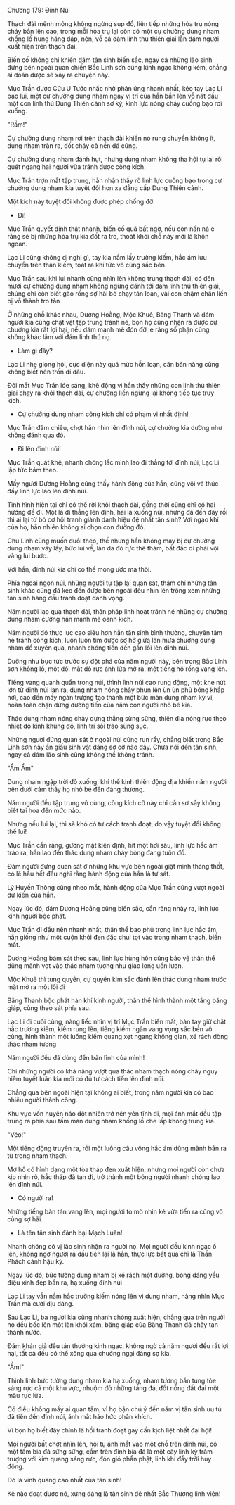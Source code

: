




Chương 179: Đỉnh Núi


Thạch đài mênh mông không ngừng sụp đổ, liên tiếp những hỏa trụ nóng cháy bắn lên cao, trong mỗi hỏa trụ lại còn có một cự chưởng dung nham khổng lồ hung hăng đập, nện, vỗ cả đám linh thú thiên giai lẫn đám người xuất hiện trên thạch đài.

Biến cố không chỉ khiến đám tân sinh biến sắc, ngay cả những lão sinh đứng bên ngoài quan chiến Bắc Linh sơn cũng kinh ngạc không kém, chẳng ai đoán được sẽ xảy ra chuyện này.

Mục Trần được Cửu U Tước nhắc nhở phản ứng nhanh nhất, kéo tay Lạc Li bạo lui, một cự chưởng dung nham ngay vị trí của hắn bắn lên vỗ nát đầu một con linh thú Dung Thiên cảnh sơ kỳ, kình lực nóng cháy cuồng bạo rơi xuống.

"Rầm!"

Cự chưởng dung nham rơi trên thạch đài khiến nó rung chuyển không ít, dung nham tràn ra, đốt cháy cả nền đá cứng.

Cự chưởng dung nham đánh hụt, nhưng dung nham không tha hội tụ lại rồi quét ngang hai người vừa tránh được công kích.

Mục Trần trợn mắt tập trung, hắn nhận thấy rõ linh lực cuồng bạo trong cự chưởng dung nham kia tuyệt đối hơn xa đẳng cấp Dung Thiên cảnh.

Một kích này tuyệt đối không được phép chống đỡ.

- Đi!

Mục Trần quyết định thật nhanh, biến cố quá bất ngờ, nếu còn nấn ná e rằng sẽ bị những hỏa trụ kia đốt ra tro, thoát khỏi chỗ này mới là khôn ngoan.

Lạc Li cũng không dị nghị gì, tay kia nắm lấy trường kiếm, hắc ám lưu chuyển trên thân kiếm, toát ra khí tức vô cùng sắc bén.

Mục Trần sau khi lui nhanh cũng nhìn lên không trung thạch đài, có đến mười cự chưởng dung nham không ngừng đánh tới đám linh thú thiên giai, chúng chỉ còn biết gào rống sợ hãi bỏ chạy tán loạn, vài con chậm chân liền bị vỗ thành tro tàn

Ở những chỗ khác nhau, Dương Hoằng, Mộc Khuê, Băng Thanh và đám người kia cũng chật vật tập trung tránh né, bọn họ cũng nhận ra được cự chưởng kia rất lợi hại, nếu dám mạnh mẽ đón đỡ, e rằng số phận cũng không khác lắm với đám linh thú nọ.

- Làm gì đây?

Lạc Li nhẹ giọng hỏi, cục diện này quá mức hỗn loạn, căn bản nàng cũng không biết nên trốn đi đâu.

Đôi mắt Mục Trần lóe sáng, khẽ động vì hắn thấy những con linh thú thiên giai chạy ra khỏi thạch đài, cự chưởng liền ngừng lại không tiếp tục truy kích.

- Cự chưởng dung nham công kích chỉ có phạm vi nhất định!

Mục Trần đăm chiêu, chợt hắn nhìn lên đỉnh núi, cự chưởng kia dường như không đánh qua đó.

- Đi lên đỉnh núi!

Mục Trần quát khẽ, nhanh chóng lắc mình lao đi thẳng tới đỉnh núi, Lạc Li lập tức bám theo.

Mấy người Dương Hoằng cũng thấy hành động của hắn, cũng vội vã thúc đẩy linh lực lao lên đỉnh núi.

Tình hình hiện tại chỉ có thể rời khỏi thạch đài, đồng thời cũng chỉ có hai hướng để đi. Một là đi thẳng lên đỉnh, hai là xuống núi, nhưng đã đến đây rồi thì ai lại từ bỏ cơ hội tranh giành danh hiệu đệ nhất tân sinh? Với ngạo khí của họ, hẳn nhiên không ai chọn con đường đó.

Chu Linh cũng muốn đuổi theo, thế nhưng hắn không may bị cự chưởng dung nham vây lấy, bức lui về, làn da đỏ rực thê thảm, bất đắc dĩ phải vội vàng lui bước.

Với hắn, đỉnh núi kia chỉ có thể mong ước mà thôi.

Phía ngoài ngọn núi, những người tụ tập lại quan sát, thậm chí những tân sinh khác cũng đã kéo đến được bên ngoài đều nhìn lên trông xem những tân sinh hàng đầu tranh đoạt danh vọng.

Năm người lao qua thạch đài, thân pháp linh hoạt tránh né những cự chưởng dung nham cường hãn mạnh mẽ oanh kích.

Năm người đó thực lực cao siêu hơn hẳn tân sinh bình thường, chuyên tâm né tránh công kích, luôn luôn tìm được sơ hở giữa làn mưa chưởng dung nham để xuyên qua, nhanh chóng tiến đến gần lối lên đỉnh núi.

Dường như bực tức trước sự đột phá của năm người này, bên trong Bắc Linh sơn khổng lồ, một đôi mắt đỏ rực ánh lửa mở ra, một tiếng hô rống vang lên.

Tiếng vang quanh quẩn trong núi, thình lình núi cao rung động, một khe nứt lớn từ đỉnh núi lan ra, dung nham nóng chảy phun lên ùn ùn phủ bóng khắp nơi, cao đến mấy ngàn trượng tạo thành một bức màn dung nham kỳ vĩ, hoàn toàn chặn đứng đường tiến của năm con người nhỏ bé kia.

Thác dung nham nóng chảy dựng thẳng sừng sững, thiên địa nóng rực theo nhiệt độ kinh khủng đó, linh trí sôi trào sùng sục.

Những người đứng quan sát ở ngoài núi cũng run rẩy, chẳng biết trong Bắc Linh sơn này ẩn giấu sinh vật đáng sợ cỡ nào đây. Chưa nói đến tân sinh, ngay cả đám lão sinh cũng không thể không tránh.

"Ầm Ầm"

Dung nham ngập trời đổ xuống, khí thế kinh thiên động địa khiến năm người bên dưới cảm thấy họ nhỏ bé đến đáng thương.

Năm người đều tập trung vô cùng, công kích cỡ này chỉ cần sơ sẩy không biết tai họa đến mức nào.

Nhưng nếu lui lại, thì sẽ khó có tư cách tranh đoạt, do vậy tuyệt đối không thể lui!

Mục Trần cắn răng, gương mặt kiên định, hít một hơi sâu, linh lực hắc ám trào ra, hắn lao đến thác dung nham cháy bỏng đang tuôn đổ.

Đám người đứng quan sát ở những khu vực bên ngoài giật mình thảng thốt, có lẽ hầu hết đều nghĩ rằng hành động của hắn là tự sát.

Lý Huyền Thông cũng nheo mắt, hành động của Mục Trần cũng vượt ngoài dự kiến của hắn.

Ngay lúc đó, đám Dương Hoằng cũng biến sắc, cắn răng nhảy ra, linh lực kinh người bộc phát.

Mục Trần đi đầu nên nhanh nhất, thân thể bao phủ trong linh lực hắc ám, hắn giống như một cuộn khói đen đặc chui tọt vào trong nham thạch, biến mất.

Dương Hoằng bám sát theo sau, linh lực hùng hồn cũng bảo vệ thân thể dũng mãnh vọt vào thác nham tương như giao long uốn lượn.

Mộc Khuê thì tung quyền, cự quyền kim sắc đánh lên thác dung nham trước mặt mở ra một lối đi

Băng Thanh bộc phát hàn khí kinh người, thân thể hình thành một tầng băng giáp, cũng theo sát phía sau.

Lạc Li đi cuối cùng, nàng liếc nhìn vị trí Mục Trần biến mất, bàn tay giữ chặt hắc trường kiếm, kiếm rung lên, tiếng kiếm ngân vang vọng sắc bén vô cùng, hình thành một luồng kiếm quang xẹt ngang không gian, xé rách dòng thác nham tương

Năm người đều đã dùng đến bản lĩnh của mình!

Chỉ những người có khả năng vượt qua thác nham thạch nóng cháy nguy hiểm tuyệt luân kia mới có đủ tư cách tiến lên đỉnh núi.

Chẳng qua bên ngoài hiện tại không ai biết, trong năm người kia có bao nhiêu người thành công.

Khu vực vốn huyên náo đột nhiên trở nên yên tĩnh đi, mọi ánh mắt đều tập trung ra phía sau tấm màn dung nham khổng lồ che lấp không trung kia.

"Véo!"

Một tiếng động truyền ra, rồi một luồng cầu vồng hắc ám dũng mãnh bắn ra từ trong nham thạch.

Mơ hồ có hình dạng một tòa tháp đen xuất hiện, nhưng mọi người còn chưa kịp nhìn rõ, hắc tháp đã tan đi, trở thành một bóng người nhanh chóng lao lên đỉnh núi.

- Có người ra!

Những tiếng bàn tán vang lên, mọi người tò mò nhìn kẻ vừa tiến ra cũng vô cùng sợ hãi.

- Là tên tân sinh đánh bại Mạch Luân!

Nhanh chóng có vị lão sinh nhận ra người nọ. Mọi người đều kinh ngạc ồ lên, không ngờ người ra đầu tiên lại là hắn, thực lực bất quá chỉ là Thần Phách cảnh hậu kỳ.

Ngay lúc đó, bức tường dung nham bị xé rách một đường, bóng dáng yểu điệu xinh đẹp bắn ra, hạ xuống đỉnh núi

Lạc Li tay vẫn nắm hắc trường kiếm nóng lên vì dung nham, nàng nhìn Mục Trần mà cười dịu dàng.

Sau Lạc Li, ba người kia cũng nhanh chóng xuất hiện, chẳng qua trên người họ đều bốc lên một làn khói xám, băng giáp của Băng Thanh đã chảy tan thành nước.

Đám khán giả đều tán thưởng kinh ngạc, không ngờ cả năm người đều rất lợi hại, tất cả đều có thể xông qua chướng ngại đáng sợ kia.

"Ầm!"

Thình lình bức tường dung nham kia hạ xuống, nham tương bắn tung tóe sáng rực cả một khu vực, nhuộm đỏ những tảng đá, đốt nóng đất đai một màu rực lửa.

Có điều không mấy ai quan tâm, vì họ bận chú ý đến năm vị tân sinh ưu tú đã tiến đến đỉnh núi, ánh mắt háo hức phấn khích.

Vì bọn họ biết đây chính là hồi tranh đoạt gay cấn kịch liệt nhất đại hội!

Mọi người bất chợt nhìn lên, hội tụ ánh mắt vào một chỗ trên đỉnh núi, có một tấm bia đá sừng sững, cắm trên đỉnh bia đá là một cây linh kỳ trăm trượng với kim quang sáng rực, đón gió phần phật, linh khí đầy trời huy động.

Đó là vinh quang cao nhất của tân sinh!

Kẻ nào đoạt được nó, xứng đáng là tân sinh đệ nhất Bắc Thương linh viện!




